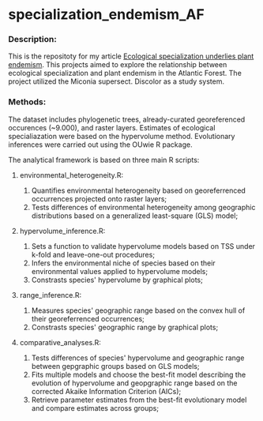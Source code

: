 # specialization_endemism_AF

### Description:
This is the repositoty for my article [Ecological specialization underlies plant endemism](https://academic.oup.com/aob/advance-article-abstract/doi/10.1093/aob/mcad029/7033295?redirectedFrom=fulltext). This projects aimed to explore the relationship between ecological specialization and plant endemism in the Atlantic Forest. The project utilized the Miconia supersect. Discolor as a study system. 

### Methods:
The dataset includes phylogenetic trees, already-curated georeferenced occurences (~9.000), and raster layers. Estimates of ecological specialiazation were based on the hypervolume method. Evolutionary inferences were carried out using the OUwie R package.

The analytical framework is based on three main R scripts:

1. environmental_heterogeneity.R: 
    1. Quantifies environmental heterogeneity based on georeferrenced occurrences projected onto raster layers;
    2. Tests differences of environmental heterogeneity among geographic distributions based on a generalized least-square (GLS) model;

2. hypervolume_inference.R:
    1. Sets a function to validate hypervolume models based on TSS under k-fold and leave-one-out procedures;
    2. Infers the environmental niche of species based on their environmental values applied to hypervolume models;
    3. Constrasts species' hypervolume by graphical plots;

3. range_inference.R:
    1. Measures species' geographic range based on the convex hull of their georeferrenced occurrences;
    2.  Constrasts species' geographic range by graphical plots;

4. comparative_analyses.R:
    1. Tests differences of species' hypervolume and geographic range between gepgraphic groups based on GLS models;
    2. Fits multiple models and choose the best-fit model describing the evolution of hypervolume and geopgraphic range based on the corrected Akaike Information Criterion (AICs);
    3. Retrieve parameter estimates from the best-fit evolutionary model and compare estimates across groups;
